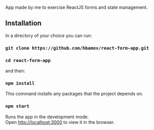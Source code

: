 App made by me to exercise ReactJS forms and state management.

## Installation

In a directory of your choice you can run:

### `git clone https://github.com/hbamov/react-form-app.git`

### `cd react-form-app`

and then:

### `npm install`

This command installs any packages that the project depends on.

### `npm start`

Runs the app in the development mode.<br />
Open [http://localhost:3000](http://localhost:3000) to view it in the browser.
